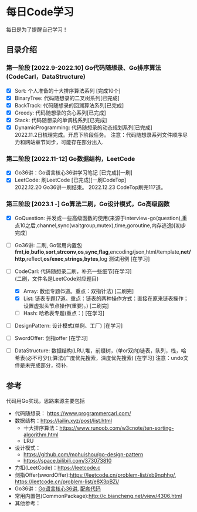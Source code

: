# 每日Code学习
每日是为了提醒自己学习！

## 目录介绍
### 第一阶段 [2022.9-2022.10] Go代码随想录、Go排序算法(CodeCarl，DataStructure)
- [x] Sort: 个人准备的十大排序算法系列 [完成10个]
- [x] BinaryTree: 代码随想录的二叉树系列[已完成]
- [x] BackTrack: 代码随想录的回溯算法系列[已完成]  
- [x] Greedy: 代码随想录的贪心系列[已完成]
- [x] Stack: 代码随想录的单调栈系列[已完成]
- [x] DynamicProgramming: 代码随想录的动态规划系列[已完成]   
2022.11.2日梳理完成。开启下阶段任务。
注意：代码随想录系列文件顺序尽力和网站章节同步，可能存在部分出入.  

### 第二阶段 [2022.11-12] Go数据结构，LeetCode
- [x] Go36讲：Go语言核心36讲学习笔记 [已完成][一刷]
- [x] LeetCode: 刷LeetCode [已完成][一刷CodeTop]  
2022.12.20 Go36讲一刷结束。
2022.12.23 CodeTop刷完117道。

### 第三阶段 [2023.1 -] Go算法二刷，Go设计模式，Go高级函数
- [x] GoQuestion: 并发或一些高级函数的使用(来源于interview-go(question),重点10之后,channel,sync(waitgroup,mutex),time,goroutine,内存逃逸)[初步完成]
- [ ] Go36讲: 二刷, Go常用内置包**fmt**,**io**,**bufio**,**sort**,**strconv**,**os**,**sync**,**flag**,encoding/json,html/template,**net/http**,reflect,**os/exec**,**strings,bytes**,log 测试用例 [在学习]
- [ ] CodeCarl: 代码随想录二刷，补充一些细节[在学习]  
(二刷，文件名是LeetCode对应题目)
  - [x] Array: 数组专题(5道。重点：双指针法) [二刷完]
  - [x] List: 链表专题(7道。重点：链表的两种操作方式：直接在原来链表操作；设置虚拟头节点操作(重要)。) [二刷完]
  - [ ] Hash: 哈希表专题(重点：) [在学习]
- [ ] DesignPattern: 设计模式(单例、工厂) [在学习]
- [ ] SwordOffer: 剑指offer [在学习]
- [ ] DataStructure: 数据结构(LRU,堆，前缀树，(单or双向)链表，队列，栈，哈希表(必不可少));算法(广度优先搜索，深度优先搜索)  [在学习]
注意：undo文件是未完成部分，待补. 


## 参考
代码用Go实现，思路来源主要包括
* 代码随想录： https://www.programmercarl.com/
* 数据结构：https://lailin.xyz/post/list.html
  * 十大排序算法：https://www.runoob.com/w3cnote/ten-sorting-algorithm.html
  * LRU
* 设计模式：
  * https://github.com/mohuishou/go-design-pattern
  * https://space.bilibili.com/373073810
* 力扣(LeetCode)：https://leetcode.c
* 剑指Offer(swordOffer):https://leetcode.cn/problem-list/xb9nqhhg/, https://leetcode.cn/problem-list/e8X3pBZi/
* Go36讲：[Go语言核心36讲](https://time.geekbang.org/column/intro/100013101?code=YF69zjMN9upBt%2FgAwgwUikil2N2wiVvJ7XcyiRsLXU8%3D&source=app_share), [配套代码](https://github.com/hyper0x/Golang_Puzzlers)
* 常用内置包(CommonPackage):http://c.biancheng.net/view/4306.html
* 其他参考：